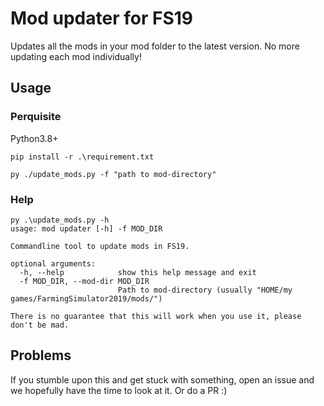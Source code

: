 # Mod updater for FS19
Updates all the mods in your mod folder to the latest version. No more updating each mod individually!
## Usage
### Perquisite
Python3.8+
```
pip install -r .\requirement.txt
```

```
py ./update_mods.py -f "path to mod-directory"
```
### Help
```
py .\update_mods.py -h
usage: mod updater [-h] -f MOD_DIR

Commandline tool to update mods in FS19.

optional arguments:
  -h, --help            show this help message and exit
  -f MOD_DIR, --mod-dir MOD_DIR
                        Path to mod-directory (usually "HOME/my games/FarmingSimulator2019/mods/")

There is no guarantee that this will work when you use it, please don't be mad.
```
## Problems
If you stumble upon this and get stuck with something, open an issue and we hopefully have the time to look at it. Or do a PR :)